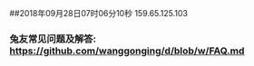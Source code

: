 ##2018年09月28日07时06分10秒 159.65.125.103
### 兔友常见问题及解答: https://github.com/wanggonging/d/blob/w/FAQ.md
